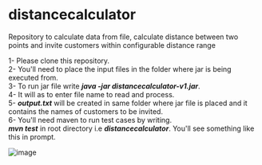# distancecalculator
 Repository to calculate data from file, calculate distance between two points and invite customers within configurable distance range

1- Please clone this repository.  
2- You'll need to place the input files in the folder where jar is being executed from.  
3- To run jar file write ***java -jar distancecalculator-v1.jar***.  
4- It will as to enter file name to read and process.  
5- ***output.txt*** will be created in same folder where jar file is placed and it contains the names of customers to be invited.  
6- You'll need maven to run test cases by writing.  
***mvn test*** in root directory i.e ***distancecalculator***. You'll see something like this in prompt.  

![image](https://user-images.githubusercontent.com/34034084/110297149-f7cc6180-8014-11eb-86ff-89ccd286297a.png)
